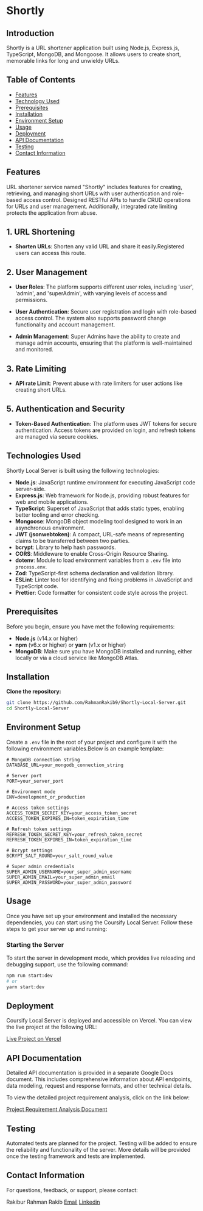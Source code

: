 # Shortly 

## Introduction
Shortly is a URL shortener application built using Node.js, Express.js, TypeScript, MongoDB, and Mongoose. It allows users to create short, memorable links for long and unwieldy URLs.

## Table of Contents
- [Features](#features)
- [Technology Used](#technology-used)
- [Prerequisites](#prerequisites)
- [Installation](#installation)
- [Environment Setup](#environment-setup)
- [Usage](#usage)
- [Deployment](#deployment)
- [API Documentation](#api-documentation)
- [Testing](#testing)
- [Contact Information](#contact-information)

## Features

URL shortener service named "Shortly" includes features for creating, retrieving, and managing short URLs with user authentication and role-based access control. Designed RESTful APIs to handle CRUD operations for URLs and user management. Additionally, integrated rate limiting protects the application from abuse.

## 1. URL Shortening

- **Shorten URLs**: Shorten any valid URL and share it easily.Registered users can access this route.

## 2. User Management

- **User Roles**: The platform supports different user roles, including 'user', 'admin', and 'superAdmin', with varying levels of access and permissions.

- **User Authentication**: Secure user registration and login with role-based access control. The system also supports password change functionality and account management.

- **Admin Management**: Super Admins have the ability to create and manage admin accounts, ensuring that the platform is well-maintained and monitored.

## 3. Rate Limiting

- **API rate Limit**: Prevent abuse with rate limiters for user actions like creating short URLs.

## 5. Authentication and Security

- **Token-Based Authentication**: The platform uses JWT tokens for secure authentication. Access tokens are provided on login, and refresh tokens are managed via secure cookies.

## Technologies Used

Shortly Local Server is built using the following technologies:

- **Node.js**: JavaScript runtime environment for executing JavaScript code server-side.
- **Express.js**: Web framework for Node.js, providing robust features for web and mobile applications.
- **TypeScript**: Superset of JavaScript that adds static types, enabling better tooling and error checking.
- **Mongoose**: MongoDB object modeling tool designed to work in an asynchronous environment.
- **JWT (jsonwebtoken)**: A compact, URL-safe means of representing claims to be transferred between two parties.
- **bcrypt**: Library to help hash passwords.
- **CORS**: Middleware to enable Cross-Origin Resource Sharing.
- **dotenv**: Module to load environment variables from a `.env` file into `process.env`.
- **Zod**: TypeScript-first schema declaration and validation library.
- **ESLint**: Linter tool for identifying and fixing problems in JavaScript and TypeScript code.
- **Prettier**: Code formatter for consistent code style across the project.

## Prerequisites

Before you begin, ensure you have met the following requirements:

- **Node.js** (v14.x or higher)
- **npm** (v6.x or higher) or **yarn** (v1.x or higher)
- **MongoDB**: Make sure you have MongoDB installed and running, either locally or via a cloud service like MongoDB Atlas.

## Installation

**Clone the repository:**

   ```bash
   git clone https://github.com/RahmanRakib9/Shortly-Local-Server.git
   cd Shortly-Local-Server
   ```

## Environment Setup

Create a `.env` file in the root of your project and configure it with the following environment variables.Below is an example template:

```plaintext
# MongoDB connection string
DATABASE_URL=your_mongodb_connection_string

# Server port
PORT=your_server_port

# Environment mode
ENV=development_or_production

# Access token settings
ACCESS_TOKEN_SECRET_KEY=your_access_token_secret
ACCESS_TOKEN_EXPIRES_IN=token_expiration_time

# Refresh token settings
REFRESH_TOKEN_SECRET_KEY=your_refresh_token_secret
REFRESH_TOKEN_EXPIRES_IN=token_expiration_time

# Bcrypt settings
BCRYPT_SALT_ROUND=your_salt_round_value

# Super admin credentials
SUPER_ADMIN_USERNAME=your_super_admin_username
SUPER_ADMIN_EMAIL=your_super_admin_email
SUPER_ADMIN_PASSWORD=your_super_admin_password
```

## Usage

Once you have set up your environment and installed the necessary dependencies, you can start using the Coursify Local Server. Follow these steps to get your server up and running:

### Starting the Server

To start the server in development mode, which provides live reloading and debugging support, use the following command:

```bash
npm run start:dev
# or
yarn start:dev
```

## Deployment

Coursify Local Server is deployed and accessible on Vercel. You can view the live project at the following URL:

[Live Project on Vercel](https://shortly-psi-kohl.vercel.app/)

## API Documentation

Detailed API documentation is provided in a separate Google Docs document. This includes comprehensive information about API endpoints, data modeling, request and response formats, and other technical details. 

To view the detailed project requirement analysis, click on the link below:

[Project Requirement Analysis Document](https://docs.google.com/document/d/1hUPy09p3DG7z5JF6uJ5L5UgPOyJMMvFncb4B1_cuNQo/edit?usp=sharing)


## Testing

Automated tests are planned for the project. Testing will be added to ensure the reliability and functionality of the server. More details will be provided once the testing framework and tests are implemented.

## Contact Information

For questions, feedback, or support, please contact:

Rakibur Rahman Rakib
[Email](rakibur.rahman.rakibb@gmail.com)
[Linkedin](https://www.linkedin.com/in/rahmanrakib9/)
